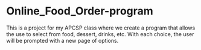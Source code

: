 # Online_Food_Order-program
This is a project for my APCSP class where we create a program that allows the use to select from food, dessert, drinks, etc. With each choice, the user will be prompted with a new page of options. 
